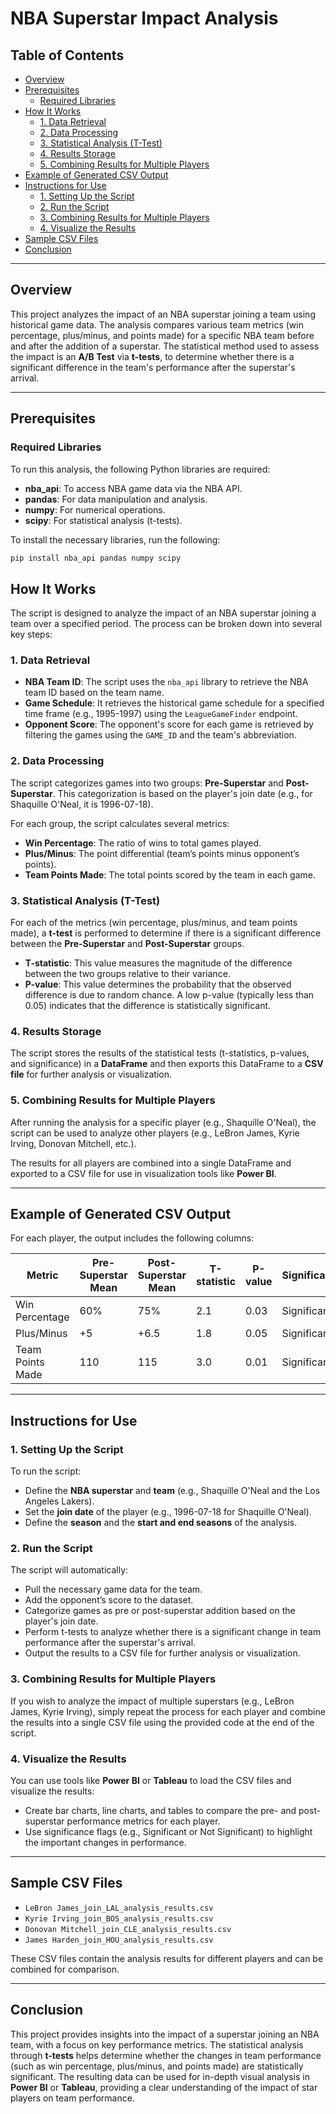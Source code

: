 # NBA Superstar Impact Analysis

## Table of Contents
- [Overview](#overview)
- [Prerequisites](#prerequisites)
  - [Required Libraries](#required-libraries)
- [How It Works](#how-it-works)
  - [1. Data Retrieval](#1-data-retrieval)
  - [2. Data Processing](#2-data-processing)
  - [3. Statistical Analysis (T-Test)](#3-statistical-analysis-t-test)
  - [4. Results Storage](#4-results-storage)
  - [5. Combining Results for Multiple Players](#5-combining-results-for-multiple-players)
- [Example of Generated CSV Output](#example-of-generated-csv-output)
- [Instructions for Use](#instructions-for-use)
  - [1. Setting Up the Script](#1-setting-up-the-script)
  - [2. Run the Script](#2-run-the-script)
  - [3. Combining Results for Multiple Players](#3-combining-results-for-multiple-players)
  - [4. Visualize the Results](#4-visualize-the-results)
- [Sample CSV Files](#sample-csv-files)
- [Conclusion](#conclusion)

---

## Overview

This project analyzes the impact of an NBA superstar joining a team using historical game data. The analysis compares various team metrics (win percentage, plus/minus, and points made) for a specific NBA team before and after the addition of a superstar. The statistical method used to assess the impact is an **A/B Test** via **t-tests**, to determine whether there is a significant difference in the team's performance after the superstar's arrival.

---

## Prerequisites

### Required Libraries

To run this analysis, the following Python libraries are required:

- **nba_api**: To access NBA game data via the NBA API.
- **pandas**: For data manipulation and analysis.
- **numpy**: For numerical operations.
- **scipy**: For statistical analysis (t-tests).

To install the necessary libraries, run the following:

```bash
pip install nba_api pandas numpy scipy
```

## How It Works

The script is designed to analyze the impact of an NBA superstar joining a team over a specified period. The process can be broken down into several key steps:

### 1. Data Retrieval

- **NBA Team ID**: The script uses the `nba_api` library to retrieve the NBA team ID based on the team name.
- **Game Schedule**: It retrieves the historical game schedule for a specified time frame (e.g., 1995-1997) using the `LeagueGameFinder` endpoint.
- **Opponent Score**: The opponent's score for each game is retrieved by filtering the games using the `GAME_ID` and the team's abbreviation.

### 2. Data Processing

The script categorizes games into two groups: **Pre-Superstar** and **Post-Superstar**. This categorization is based on the player's join date (e.g., for Shaquille O'Neal, it is 1996-07-18).

For each group, the script calculates several metrics:
- **Win Percentage**: The ratio of wins to total games played.
- **Plus/Minus**: The point differential (team’s points minus opponent’s points).
- **Team Points Made**: The total points scored by the team in each game.

### 3. Statistical Analysis (T-Test)

For each of the metrics (win percentage, plus/minus, and team points made), a **t-test** is performed to determine if there is a significant difference between the **Pre-Superstar** and **Post-Superstar** groups.

- **T-statistic**: This value measures the magnitude of the difference between the two groups relative to their variance.
- **P-value**: This value determines the probability that the observed difference is due to random chance. A low p-value (typically less than 0.05) indicates that the difference is statistically significant.

### 4. Results Storage

The script stores the results of the statistical tests (t-statistics, p-values, and significance) in a **DataFrame** and then exports this DataFrame to a **CSV file** for further analysis or visualization.

### 5. Combining Results for Multiple Players

After running the analysis for a specific player (e.g., Shaquille O'Neal), the script can be used to analyze other players (e.g., LeBron James, Kyrie Irving, Donovan Mitchell, etc.).

The results for all players are combined into a single DataFrame and exported to a CSV file for use in visualization tools like **Power BI**.

---

## Example of Generated CSV Output

For each player, the output includes the following columns:

| Metric                | Pre-Superstar Mean | Post-Superstar Mean | T-statistic | P-value | Significance |
|-----------------------|--------------------|---------------------|-------------|---------|--------------|
| Win Percentage        | 60%                | 75%                 | 2.1         | 0.03    | Significant  |
| Plus/Minus            | +5                 | +6.5                | 1.8         | 0.05    | Significant  |
| Team Points Made      | 110                | 115                 | 3.0         | 0.01    | Significant  |

---

## Instructions for Use

### 1. Setting Up the Script

To run the script:
- Define the **NBA superstar** and **team** (e.g., Shaquille O'Neal and the Los Angeles Lakers).
- Set the **join date** of the player (e.g., 1996-07-18 for Shaquille O'Neal).
- Define the **season** and the **start and end seasons** of the analysis.

### 2. Run the Script

The script will automatically:
- Pull the necessary game data for the team.
- Add the opponent’s score to the dataset.
- Categorize games as pre or post-superstar addition based on the player's join date.
- Perform t-tests to analyze whether there is a significant change in team performance after the superstar's arrival.
- Output the results to a CSV file for further analysis or visualization.

### 3. Combining Results for Multiple Players

If you wish to analyze the impact of multiple superstars (e.g., LeBron James, Kyrie Irving), simply repeat the process for each player and combine the results into a single CSV file using the provided code at the end of the script.

### 4. Visualize the Results

You can use tools like **Power BI** or **Tableau** to load the CSV files and visualize the results:
- Create bar charts, line charts, and tables to compare the pre- and post-superstar performance metrics for each player.
- Use significance flags (e.g., Significant or Not Significant) to highlight the important changes in performance.

---

## Sample CSV Files

- `LeBron James_join_LAL_analysis_results.csv`
- `Kyrie Irving_join_BOS_analysis_results.csv`
- `Donovan Mitchell_join_CLE_analysis_results.csv`
- `James Harden_join_HOU_analysis_results.csv`

These CSV files contain the analysis results for different players and can be combined for comparison.

---

## Conclusion

This project provides insights into the impact of a superstar joining an NBA team, with a focus on key performance metrics. The statistical analysis through **t-tests** helps determine whether the changes in team performance (such as win percentage, plus/minus, and points made) are statistically significant. The resulting data can be used for in-depth visual analysis in **Power BI** or **Tableau**, providing a clear understanding of the impact of star players on team performance.
